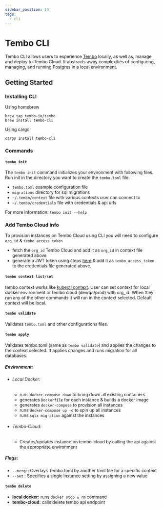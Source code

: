 ```yaml
---
sidebar_position: 10
tags:
  - cli
---
```


# Tembo CLI

Tembo CLI allows users to experience [Tembo](https://tembo.io) locally, as well as,
manage and deploy to Tembo Cloud. It abstracts away complexities of configuring,
managing, and running Postgres in a local environment.

## Getting Started

### Installing CLI

Using homebrew

```
brew tap tembo-io/tembo
brew install tembo-cli
```

Using cargo

```
cargo install tembo-cli
```

### Commands

#### `tembo init`

The `tembo init` command initializes your environment with following files. Run init in the directory you want to create the `tembo.toml` file.

* `tembo.toml` example configuration file
* `migrations` directory for sql migrations
* `~/.tembo/context` file with various contexts user can connect to
* `~/.tembo/credentials` file with credentials & api urls

For more information: `tembo init --help`

### Add Tembo Cloud info

To provision instances on Tembo Cloud using CLI you will need to configure `org_id` & `tembo_access_token`

* fetch the `org_id` Tembo Cloud and add it as `org_id` in context file generated above 
* generate a JWT token using steps [here](https://tembo.io/docs/tembo-cloud/security-and-authentication/api-authentication/) & add it as `tembo_access_token` to the credentials file generated above.

#### `tembo context list/set`

tembo context works like [kubectl context](https://www.notion.so/abee0b15119343e4947692feb740e892?pvs=21). User can set context for local docker environment or tembo cloud (dev/qa/prod) with org_id. When they run any of the other commands it will run in the context selected. Default context will be local.

#### `tembo validate`

Validates `tembo.toml` and other configurations files.

#### `tembo apply`

Validates tembo.toml (same as `tembo validate`) and applies the changes to the context selected. It applies changes and runs migration for all databases.

##### Environment:

  * ###### Local Docker:
    * runs `docker-compose down` to bring down all existing containers
    * generates `Dockerfile` for each instance & builds a docker image
    * generates `docker-compose` to provision all instances
    * runs `docker-compose up -d` to spin up all instances
    * runs `sqlx migration` against the instances

  * ###### Tembo-Cloud: 
    * Creates/updates instance on tembo-cloud by calling the api against the appropriate environment

##### Flags: 
  * `--merge`: Overlays Tembo.toml by another toml file for a specific context
  *  `--set` : Specifies a single instance setting by assigning a new value

#### `tembo delete`

- **local docker:** runs `docker stop & rm` command
- **tembo-cloud:** calls delete tembo api endpoint


